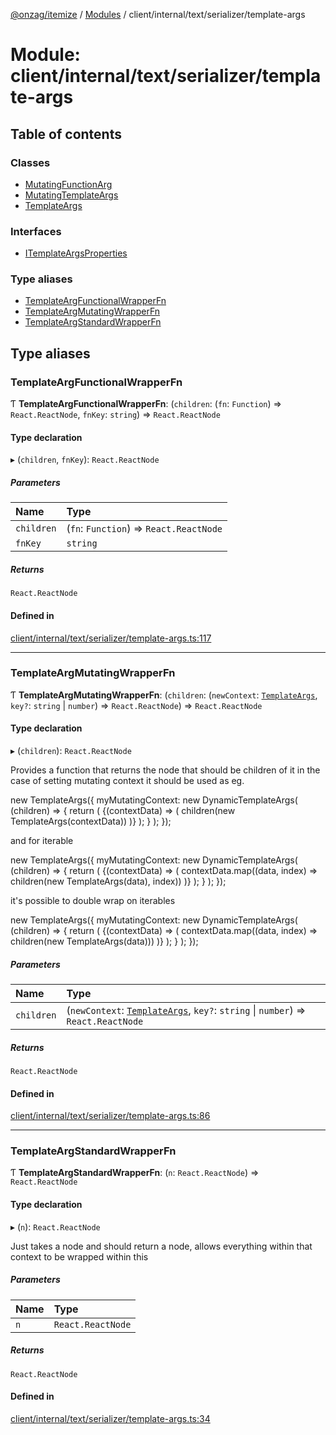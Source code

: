 [@onzag/itemize](../README.md) / [Modules](../modules.md) / client/internal/text/serializer/template-args

# Module: client/internal/text/serializer/template-args

## Table of contents

### Classes

- [MutatingFunctionArg](../classes/client_internal_text_serializer_template_args.MutatingFunctionArg.md)
- [MutatingTemplateArgs](../classes/client_internal_text_serializer_template_args.MutatingTemplateArgs.md)
- [TemplateArgs](../classes/client_internal_text_serializer_template_args.TemplateArgs.md)

### Interfaces

- [ITemplateArgsProperties](../interfaces/client_internal_text_serializer_template_args.ITemplateArgsProperties.md)

### Type aliases

- [TemplateArgFunctionalWrapperFn](client_internal_text_serializer_template_args.md#templateargfunctionalwrapperfn)
- [TemplateArgMutatingWrapperFn](client_internal_text_serializer_template_args.md#templateargmutatingwrapperfn)
- [TemplateArgStandardWrapperFn](client_internal_text_serializer_template_args.md#templateargstandardwrapperfn)

## Type aliases

### TemplateArgFunctionalWrapperFn

Ƭ **TemplateArgFunctionalWrapperFn**: (`children`: (`fn`: `Function`) => `React.ReactNode`, `fnKey`: `string`) => `React.ReactNode`

#### Type declaration

▸ (`children`, `fnKey`): `React.ReactNode`

##### Parameters

| Name | Type |
| :------ | :------ |
| `children` | (`fn`: `Function`) => `React.ReactNode` |
| `fnKey` | `string` |

##### Returns

`React.ReactNode`

#### Defined in

[client/internal/text/serializer/template-args.ts:117](https://github.com/onzag/itemize/blob/5c2808d3/client/internal/text/serializer/template-args.ts#L117)

___

### TemplateArgMutatingWrapperFn

Ƭ **TemplateArgMutatingWrapperFn**: (`children`: (`newContext`: [`TemplateArgs`](../classes/client_internal_text_serializer_template_args.TemplateArgs.md), `key?`: `string` \| `number`) => `React.ReactNode`) => `React.ReactNode`

#### Type declaration

▸ (`children`): `React.ReactNode`

Provides a function that returns the node that should be children of it
in the case of setting mutating context it should be used as eg.

new TemplateArgs({
  myMutatingContext: new DynamicTemplateArgs(
    (children) => {
      return (
        <ContextRetrieverWhatnot>
          {(contextData) => (
             children(new TemplateArgs(contextData))
          )}
        </ContextRetrieverWhatnot>
      );
    }
  );
});

and for iterable

new TemplateArgs({
  myMutatingContext: new DynamicTemplateArgs(
    (children) => {
      return (
        <ContextRetrieverWhatnot>
          {(contextData) => (
             contextData.map((data, index) => children(new TemplateArgs(data), index))
          )}
        </ContextRetrieverWhatnot>
      );
    }
  );
});

it's possible to double wrap on iterables

new TemplateArgs({
  myMutatingContext: new DynamicTemplateArgs(
    (children) => {
      return (
        <ContextRetrieverWhatnot>
          {(contextData) => (
             contextData.map((data, index) => <OtherContextProvider key={index}>children(new TemplateArgs(data))</OtherContextProvider>)
          )}
        </ContextRetrieverWhatnot>
      );
    }
  );
});

##### Parameters

| Name | Type |
| :------ | :------ |
| `children` | (`newContext`: [`TemplateArgs`](../classes/client_internal_text_serializer_template_args.TemplateArgs.md), `key?`: `string` \| `number`) => `React.ReactNode` |

##### Returns

`React.ReactNode`

#### Defined in

[client/internal/text/serializer/template-args.ts:86](https://github.com/onzag/itemize/blob/5c2808d3/client/internal/text/serializer/template-args.ts#L86)

___

### TemplateArgStandardWrapperFn

Ƭ **TemplateArgStandardWrapperFn**: (`n`: `React.ReactNode`) => `React.ReactNode`

#### Type declaration

▸ (`n`): `React.ReactNode`

Just takes a node and should return a node, allows everything within that context
to be wrapped within this

##### Parameters

| Name | Type |
| :------ | :------ |
| `n` | `React.ReactNode` |

##### Returns

`React.ReactNode`

#### Defined in

[client/internal/text/serializer/template-args.ts:34](https://github.com/onzag/itemize/blob/5c2808d3/client/internal/text/serializer/template-args.ts#L34)
